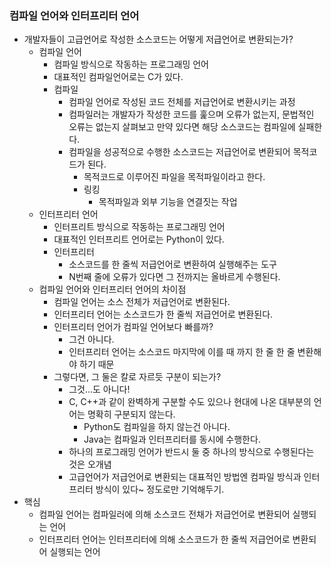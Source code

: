 ### 컴파일 언어와 인터프리터 언어

- 개발자들이 고급언어로 작성한 소스코드는 어떻게 저급언어로 변환되는가?
    - 컴파일 언어
        - 컴파일 방식으로 작동하는 프로그래밍 언어
        - 대표적인 컴파일언어로는 C가 있다.
        - 컴파일
            - 컴파일 언어로 작성된 코드 전체를 저급언어로 변환시키는 과정
            - 컴파일러는 개발자가 작성한 코드를 훑으며 오류가 없는지, 문법적인 오류는 없는지 살펴보고 만약 있다면 해당 소스코드는 컴파일에 실패한다.
            - 컴파일을 성공적으로 수행한 소스코드는 저급언어로 변환되어 목적코드가 된다.
                - 목적코드로 이루어진 파일을 목적파일이라고 한다.
                - 링킹
                    - 목적파일과 외부 기능을 연결짓는 작업
    - 인터프리터 언어
        - 인터프리트 방식으로 작동하는 프로그래밍 언어
        - 대표적인 인터프리트 언어로는 Python이 있다.
        - 인터프리터
            - 소스코드를 한 줄씩 저급언어로 변환하여 실행해주는 도구
            - N번째 줄에 오류가 있다면 그 전까지는 올바르게 수행된다.
    - 컴파일 언어와 인터프리터 언어의 차이점
        - 컴파일 언어는 소스 전체가 저급언어로 변환된다.
        - 인터프리터 언어는 소스코드가 한 줄씩 저급언어로 변환된다.
        - 인터프리터 언어가 컴파일 언어보다 빠를까?
            - 그건 아니다.
            - 인터프리터 언어는 소스코드 마지막에 이를 때 까지 한 줄 한 줄 변환해야 하기 때문
        - 그렇다면, 그 둘은 칼로 자르듯 구분이 되는가?
            - 그것…도 아니다!
            - C, C++과 같이 완벽하게 구분할 수도 있으나 현대에 나온 대부분의 언어는 명확히 구분되지 않는다.
                - Python도 컴파일을 하지 않는건 아니다.
                - Java는 컴파일과 인터프리터를 동시에 수행한다.
            - 하나의 프로그래밍 언어가 반드시 둘 중 하나의 방식으로 수행된다는 것은 오개념
            - 고급언어가 저급언어로 변환되는 대표적인 방법엔 컴파일 방식과 인터프리터 방식이 있다~ 정도로만 기억해두기.
- 핵심
    - 컴파일 언어는 컴파일러에 의해 소스코드 전채가 저급언어로 변환되어 실행되는 언어
    - 인터프리터 언어는 인터프리터에 의해 소스코드가 한 줄씩 저급언어로 변환되어 실행되는 언어
